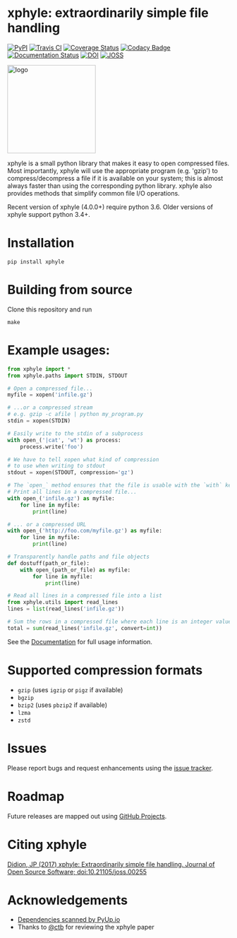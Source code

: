 # xphyle: extraordinarily simple file handling

[![PyPI](https://img.shields.io/pypi/v/xphyle.svg?branch=master)](https://pypi.python.org/pypi/xphyle)
[![Travis CI](https://img.shields.io/travis/jdidion/xphyle/master.svg)](https://travis-ci.org/jdidion/xphyle)
[![Coverage Status](https://img.shields.io/coveralls/jdidion/xphyle/master.svg)](https://coveralls.io/github/jdidion/xphyle?branch=master)
[![Codacy Badge](https://api.codacy.com/project/badge/Grade/b2c0baa52b604e39a09ed108ac2f53ee)](https://www.codacy.com/app/jdidion/xphyle?utm_source=github.com&amp;utm_medium=referral&amp;utm_content=jdidion/xphyle&amp;utm_campaign=Badge_Grade)
[![Documentation Status](https://readthedocs.org/projects/xphyle/badge/?version=latest)](http://xphyle.readthedocs.io/en/latest/?badge=latest)
[![DOI](https://zenodo.org/badge/71260678.svg)](https://zenodo.org/badge/latestdoi/71260678)
[![JOSS](http://joss.theoj.org/papers/10.21105/joss.00255/status.svg)](http://joss.theoj.org/papers/10.21105/joss.00255)

<img src="https://github.com/jdidion/xphyle/blob/master/docs/logo.png?raw=true"
     alt="logo" width="200" height="200">

xphyle is a small python library that makes it easy to open compressed
files. Most importantly, xphyle will use the appropriate program (e.g. 'gzip') to compress/decompress a file if it is available on your system; this is almost always faster than using the corresponding python library. xphyle also provides methods that simplify common file I/O operations.

Recent version of xphyle (4.0.0+) require python 3.6. Older versions of xphyle support python 3.4+.

# Installation

```
pip install xphyle
```

# Building from source

Clone this repository and run

```
make
```

# Example usages:

```python
from xphyle import *
from xphyle.paths import STDIN, STDOUT

# Open a compressed file...
myfile = xopen('infile.gz')

# ...or a compressed stream
# e.g. gzip -c afile | python my_program.py
stdin = xopen(STDIN)

# Easily write to the stdin of a subprocess
with open_('|cat', 'wt') as process:
    process.write('foo')

# We have to tell xopen what kind of compression
# to use when writing to stdout
stdout = xopen(STDOUT, compression='gz')

# The `open_` method ensures that the file is usable with the `with` keyword.
# Print all lines in a compressed file...
with open_('infile.gz') as myfile:
    for line in myfile:
        print(line)

# ... or a compressed URL
with open_('http://foo.com/myfile.gz') as myfile:
    for line in myfile:
        print(line)

# Transparently handle paths and file objects
def dostuff(path_or_file):
    with open_(path_or_file) as myfile:
        for line in myfile:
            print(line)

# Read all lines in a compressed file into a list
from xphyle.utils import read_lines
lines = list(read_lines('infile.gz'))

# Sum the rows in a compressed file where each line is an integer value
total = sum(read_lines('infile.gz', convert=int))
```

See the [Documentation](https://xphyle.readthedocs.io/en/latest/) for full usage information.

# Supported compression formats

* `gzip` (uses `igzip` or `pigz` if available)
* `bgzip`
* `bzip2` (uses `pbzip2` if available)
* `lzma`
* `zstd`

# Issues

Please report bugs and request enhancements using the [issue tracker](https://github.com/jdidion/xphyle).

# Roadmap

Future releases are mapped out using [GitHub Projects](https://github.com/jdidion/xphyle/projects).

# Citing xphyle

[Didion, JP (2017) xphyle: Extraordinarily simple file handling. Journal of Open Source Software; doi:10.21105/joss.00255](https://joss.theoj.org/papers/10.21105/joss.00255#)

# Acknowledgements

* [Dependencies scanned by PyUp.io](http://pyup.io/)
* Thanks to [@ctb](https://github.com/ctb) for reviewing the xphyle paper